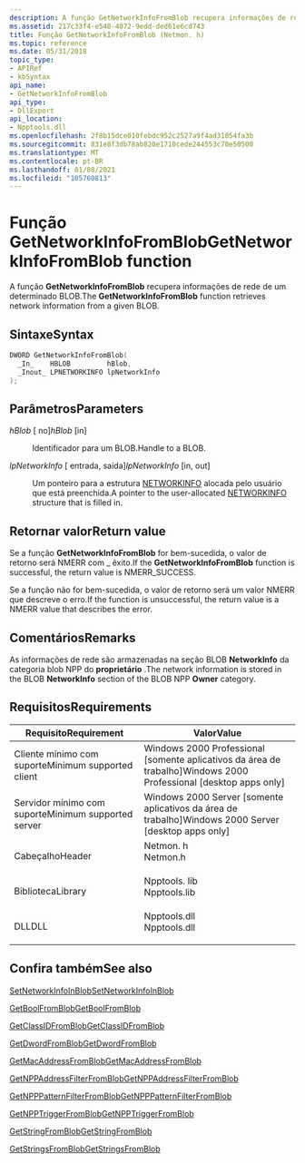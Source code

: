 ```yaml
---
description: A função GetNetworkInfoFromBlob recupera informações de rede de um determinado BLOB.
ms.assetid: 217c33f4-e548-4072-9edd-ded61e6cd743
title: Função GetNetworkInfoFromBlob (Netmon. h)
ms.topic: reference
ms.date: 05/31/2018
topic_type:
- APIRef
- kbSyntax
api_name:
- GetNetworkInfoFromBlob
api_type:
- DllExport
api_location:
- Npptools.dll
ms.openlocfilehash: 2f8b15dce010febdc952c2527a9f4ad31054fa3b
ms.sourcegitcommit: 831e8f3db78ab820e1710cede244553c70e50500
ms.translationtype: MT
ms.contentlocale: pt-BR
ms.lasthandoff: 01/08/2021
ms.locfileid: "105760813"
---
```

# <a name="getnetworkinfofromblob-function"></a><span data-ttu-id="02d10-103">Função GetNetworkInfoFromBlob</span><span class="sxs-lookup"><span data-stu-id="02d10-103">GetNetworkInfoFromBlob function</span></span>

<span data-ttu-id="02d10-104">A função **GetNetworkInfoFromBlob** recupera informações de rede de um determinado BLOB.</span><span class="sxs-lookup"><span data-stu-id="02d10-104">The **GetNetworkInfoFromBlob** function retrieves network information from a given BLOB.</span></span>

## <a name="syntax"></a><span data-ttu-id="02d10-105">Sintaxe</span><span class="sxs-lookup"><span data-stu-id="02d10-105">Syntax</span></span>


```C++
DWORD GetNetworkInfoFromBlob(
  _In_    HBLOB         hBlob,
  _Inout_ LPNETWORKINFO lpNetworkInfo
);
```



## <a name="parameters"></a><span data-ttu-id="02d10-106">Parâmetros</span><span class="sxs-lookup"><span data-stu-id="02d10-106">Parameters</span></span>

<dl> <dt>

<span data-ttu-id="02d10-107">*hBlob* \[ no\]</span><span class="sxs-lookup"><span data-stu-id="02d10-107">*hBlob* \[in\]</span></span>
</dt> <dd>

<span data-ttu-id="02d10-108">Identificador para um BLOB.</span><span class="sxs-lookup"><span data-stu-id="02d10-108">Handle to a BLOB.</span></span>

</dd> <dt>

<span data-ttu-id="02d10-109">*lpNetworkInfo* \[ entrada, saída\]</span><span class="sxs-lookup"><span data-stu-id="02d10-109">*lpNetworkInfo* \[in, out\]</span></span>
</dt> <dd>

<span data-ttu-id="02d10-110">Um ponteiro para a estrutura [NETWORKINFO](networkinfo.md) alocada pelo usuário que está preenchida.</span><span class="sxs-lookup"><span data-stu-id="02d10-110">A pointer to the user-allocated [NETWORKINFO](networkinfo.md) structure that is filled in.</span></span>

</dd> </dl>

## <a name="return-value"></a><span data-ttu-id="02d10-111">Retornar valor</span><span class="sxs-lookup"><span data-stu-id="02d10-111">Return value</span></span>

<span data-ttu-id="02d10-112">Se a função **GetNetworkInfoFromBlob** for bem-sucedida, o valor de retorno será NMERR com \_ êxito.</span><span class="sxs-lookup"><span data-stu-id="02d10-112">If the **GetNetworkInfoFromBlob** function is successful, the return value is NMERR\_SUCCESS.</span></span>

<span data-ttu-id="02d10-113">Se a função não for bem-sucedida, o valor de retorno será um valor NMERR que descreve o erro.</span><span class="sxs-lookup"><span data-stu-id="02d10-113">If the function is unsuccessful, the return value is a NMERR value that describes the error.</span></span>

## <a name="remarks"></a><span data-ttu-id="02d10-114">Comentários</span><span class="sxs-lookup"><span data-stu-id="02d10-114">Remarks</span></span>

<span data-ttu-id="02d10-115">As informações de rede são armazenadas na seção BLOB **NetworkInfo** da categoria blob NPP do **proprietário** .</span><span class="sxs-lookup"><span data-stu-id="02d10-115">The network information is stored in the BLOB **NetworkInfo** section of the BLOB NPP **Owner** category.</span></span>

## <a name="requirements"></a><span data-ttu-id="02d10-116">Requisitos</span><span class="sxs-lookup"><span data-stu-id="02d10-116">Requirements</span></span>



| <span data-ttu-id="02d10-117">Requisito</span><span class="sxs-lookup"><span data-stu-id="02d10-117">Requirement</span></span> | <span data-ttu-id="02d10-118">Valor</span><span class="sxs-lookup"><span data-stu-id="02d10-118">Value</span></span> |
|-------------------------------------|-----------------------------------------------------------------------------------------|
| <span data-ttu-id="02d10-119">Cliente mínimo com suporte</span><span class="sxs-lookup"><span data-stu-id="02d10-119">Minimum supported client</span></span><br/> | <span data-ttu-id="02d10-120">Windows 2000 Professional \[somente aplicativos da área de trabalho\]</span><span class="sxs-lookup"><span data-stu-id="02d10-120">Windows 2000 Professional \[desktop apps only\]</span></span><br/>                              |
| <span data-ttu-id="02d10-121">Servidor mínimo com suporte</span><span class="sxs-lookup"><span data-stu-id="02d10-121">Minimum supported server</span></span><br/> | <span data-ttu-id="02d10-122">Windows 2000 Server \[somente aplicativos da área de trabalho\]</span><span class="sxs-lookup"><span data-stu-id="02d10-122">Windows 2000 Server \[desktop apps only\]</span></span><br/>                                    |
| <span data-ttu-id="02d10-123">Cabeçalho</span><span class="sxs-lookup"><span data-stu-id="02d10-123">Header</span></span><br/>                   | <dl> <span data-ttu-id="02d10-124"><dt>Netmon. h</dt></span><span class="sxs-lookup"><span data-stu-id="02d10-124"><dt>Netmon.h</dt></span></span> </dl>     |
| <span data-ttu-id="02d10-125">Biblioteca</span><span class="sxs-lookup"><span data-stu-id="02d10-125">Library</span></span><br/>                  | <dl> <span data-ttu-id="02d10-126"><dt>Npptools. lib</dt></span><span class="sxs-lookup"><span data-stu-id="02d10-126"><dt>Npptools.lib</dt></span></span> </dl> |
| <span data-ttu-id="02d10-127">DLL</span><span class="sxs-lookup"><span data-stu-id="02d10-127">DLL</span></span><br/>                      | <dl> <span data-ttu-id="02d10-128"><dt>Npptools.dll</dt></span><span class="sxs-lookup"><span data-stu-id="02d10-128"><dt>Npptools.dll</dt></span></span> </dl> |



## <a name="see-also"></a><span data-ttu-id="02d10-129">Confira também</span><span class="sxs-lookup"><span data-stu-id="02d10-129">See also</span></span>

<dl> <dt>

[<span data-ttu-id="02d10-130">SetNetworkInfoInBlob</span><span class="sxs-lookup"><span data-stu-id="02d10-130">SetNetworkInfoInBlob</span></span>](setnetworkinfoinblob.md)
</dt> <dt>

[<span data-ttu-id="02d10-131">GetBoolFromBlob</span><span class="sxs-lookup"><span data-stu-id="02d10-131">GetBoolFromBlob</span></span>](getboolfromblob.md)
</dt> <dt>

[<span data-ttu-id="02d10-132">GetClassIDFromBlob</span><span class="sxs-lookup"><span data-stu-id="02d10-132">GetClassIDFromBlob</span></span>](getclassidfromblob.md)
</dt> <dt>

[<span data-ttu-id="02d10-133">GetDwordFromBlob</span><span class="sxs-lookup"><span data-stu-id="02d10-133">GetDwordFromBlob</span></span>](getdwordfromblob.md)
</dt> <dt>

[<span data-ttu-id="02d10-134">GetMacAddressFromBlob</span><span class="sxs-lookup"><span data-stu-id="02d10-134">GetMacAddressFromBlob</span></span>](getmacaddressfromblob.md)
</dt> <dt>

[<span data-ttu-id="02d10-135">GetNPPAddressFilterFromBlob</span><span class="sxs-lookup"><span data-stu-id="02d10-135">GetNPPAddressFilterFromBlob</span></span>](getnppaddressfilterfromblob.md)
</dt> <dt>

[<span data-ttu-id="02d10-136">GetNPPPatternFilterFromBlob</span><span class="sxs-lookup"><span data-stu-id="02d10-136">GetNPPPatternFilterFromBlob</span></span>](getnpppatternfilterfromblob.md)
</dt> <dt>

[<span data-ttu-id="02d10-137">GetNPPTriggerFromBlob</span><span class="sxs-lookup"><span data-stu-id="02d10-137">GetNPPTriggerFromBlob</span></span>](getnpptriggerfromblob.md)
</dt> <dt>

[<span data-ttu-id="02d10-138">GetStringFromBlob</span><span class="sxs-lookup"><span data-stu-id="02d10-138">GetStringFromBlob</span></span>](getstringfromblob.md)
</dt> <dt>

[<span data-ttu-id="02d10-139">GetStringsFromBlob</span><span class="sxs-lookup"><span data-stu-id="02d10-139">GetStringsFromBlob</span></span>](getstringsfromblob.md)
</dt> </dl>

 

 




